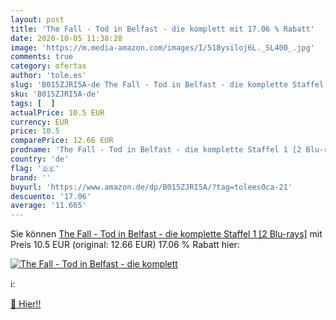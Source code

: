 ```yaml
---
layout: post
title: 'The Fall - Tod in Belfast - die komplett mit 17.06 % Rabatt'
date: 2020-10-05 11:38:28
image: 'https://m.media-amazon.com/images/I/518ysiloj6L._SL400_.jpg'
comments: true
category: ofertas
author: 'tole.es'
slug: 'B015ZJRI5A-de The Fall - Tod in Belfast - die komplette Staffel 1 [2...'
sku: 'B015ZJRI5A-de'
tags: [  ]
actualPrice: 10.5 EUR
currency: EUR
price: 10.5
comparePrice: 12.66 EUR
prodname: 'The Fall - Tod in Belfast - die komplette Staffel 1 [2 Blu-rays]'
country: 'de'
flag: '🇩🇪'
brand: ''
buyurl: 'https://www.amazon.de/dp/B015ZJRI5A/?tag=tolees0ca-21'
descuento: '17.06'
average: '11.665'
---
```


Sie können [The Fall - Tod in Belfast - die komplette Staffel 1 [2 Blu-rays]](https://www.amazon.de/dp/B015ZJRI5A/?tag=tolees0ca-21) mit Preis 10.5 EUR (original: 12.66 EUR) 17.06 % Rabatt hier:

[![The Fall - Tod in Belfast - die komplett](https://m.media-amazon.com/images/I/518ysiloj6L._SL400_.jpg)](https://www.amazon.de/dp/B015ZJRI5A/?tag=tolees0ca-21)

ℹ️:


[🛒 Hier!!](https://www.amazon.de/dp/B015ZJRI5A/?tag=tolees0ca-21)

